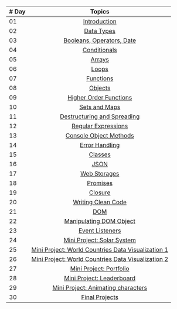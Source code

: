 | # Day |                                                                       Topics                                                                        |
| ----- | :-------------------------------------------------------------------------------------------------------------------------------------------------: |
| 01    |                                                             [Introduction](./days/01_day_introdiction.md)                                                             |
| 02    |                                               [Data Types](./days/02_day_datatype.md)                                                |
| 03    |                             [Booleans, Operators, Date](./days/03_day_operators.md)                           |
| 04    |                                            [Conditionals](./days/04_day_conditional.md)                                               |
| 05    |                                                     [Arrays](./days/05_day_arrays.md)                                                      |
| 06    |                                                       [Loops](./days/06_day_loops.md)                                                       |
| 07    |                                                 [Functions](./days/07_day_function.md)                                                 |
| 08    |                                                    [Objects](./days/08_day_object.md)                                                    |
| 09    |                             [Higher Order Functions](./days/09_day_callbac_function.md)                              |
| 10    |                                           [Sets and Maps](./days/10_day_sets_and_maps.md)                                           |
| 11    |                      [Destructuring and Spreading](./days/11_day_des_spreading.md)                      |
| 12    |                                  [Regular Expressions](./days/12_day_regular_ex.md)                                  |
| 13    |                             [Console Object Methods](./days/13_day_consol_objmth.md)                              |
| 14    |                                         [Error Handling](./days/14_day_error_handling.md)                                          |
| 15    |                                                    [Classes](./days/15_day_classes.md)                                                    |
| 16    |                                                        [JSON](./days/16_day_JSON.md)                                                         |
| 17    |                                            [Web Storages](./days/17_day_wep%20storege.md)                                             |
| 18    |                                                  [Promises](./days/18_day_promise.md)                                                   |
| 19    |                                                   [Closure](./days/19_day_clouse.md)                                                   |
| 20    |                                  [Writing Clean Code](./days/)                                   |
| 21    |                                                          [DOM](./days/21_day_DOM.md)                                                          |
| 22    |                            [Manipulating DOM Object](./days/22_day_DOM2.md)                            |
| 23    |                                        [Event Listeners](./days/23_day_event.md)                                        |
| 24    |                             [Mini Project: Solar System](./days/day_24/day_24.md)                              |
| 25    | [Mini Project: World Countries Data Visualization 1](./days/day_25/25_day.md) |
| 26    | [Mini Project: World Countries Data Visualization 2](./days/day_26/26_day_World_2.md) |
| 27    |                             [Mini Project: Portfolio](./days/day_27/27_day_portfolio.md)                             |
| 28    |                          [Mini Project: Leaderboard](./days/day_28/day_28_leaderboard.md)                          |
| 29    |             [Mini Project: Animating characters](./days/day_29/29_day_animatingcharecter.md)             |
| 30    |                                     [Final Projects](./days/day_30/30_day_finalprohects.md)                                      |
